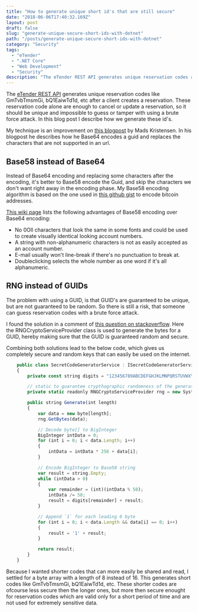 ```yaml
---
title: "How to generate unique short id's that are still secure"
date: "2018-06-06T17:40:32.169Z"
layout: post
draft: false
slug: "generate-unique-secure-short-ids-with-dotnet"
path: "/posts/generate-unique-secure-short-ids-with-dotnet"
category: "Security"
tags:
  - "eTender"
  - ".NET Core"
  - "Web Development"
  - "Security"
description: "The eTender REST API generates unique reservation codes after a client creates a reservation. This reservation code alone is enough to cancel or update a reservation, so it should be unique and impossible to guess or tamper with using a brute force attack. In this blog post I describe how we generate these id’s."
---
```


The [eTender REST API](http://thereservationbook.com/docs/developers/) generates unique reservation codes like GmTvbTmsmGi, bQ1EaiwTd1d, etc after a client creates a reservation. These reservation code alone are enough to cancel or update a reservation, so it should be unique and impossible to guess or tamper with using a brute force attack. In this blog post I describe how we generate these id's.

My technique is an improvement on [this blogpost](https://madskristensen.net/blog/A-shorter-and-URL-friendly-GUID) by Mads Kristensen. In his blogpost he describes how he Base64 encodes a guid and replaces the characters that are not supported in an url.

## Base58 instead of Base64

Instead of Base64 encoding and replacing some characters after the encoding, it's better to Base58 encode the Guid, and skip the characters we don't want right away in the encoding phase. My Base58 encoding algorithm is based on the one used in [this github gist](https://gist.github.com/CodesInChaos/3175971) to encode bitcoin addresses.

[This wiki page](https://en.bitcoin.it/wiki/Base58Check_encoding) lists the following advantages of Base58 encoding over Base64 encoding:

* No 0OIl characters that look the same in some fonts and could be used to create visually identical looking account numbers.
* A string with non-alphanumeric characters is not as easily accepted as an account number.
* E-mail usually won't line-break if there's no punctuation to break at.
* Doubleclicking selects the whole number as one word if it's all alphanumeric.

## RNG instead of GUIDs

The problem with using a GUID, is that GUID's are guaranteed to be unique, but are not guaranteed to be random. So there is still a risk, that someone can guess reservation codes with a brute force attack.

I found the solution in a comment of [this question on stackoverflow](https://stackoverflow.com/questions/2621563/how-random-is-system-guid-newguid-take-two). Here the RNGCryptoServiceProvider class is used to generate the bytes for a GUID, hereby making sure that the GUID is guaranteed random and secure.

Combining both solutions lead to the below code, which gives us completely secure and random keys that can easily be used on the internet.

```js
    public class SecretCodeGeneratorService : ISecretCodeGeneratorService
    {
        private const string digits = "123456789ABCDEFGHJKLMNPQRSTUVWXYZabcdefghijkmnopqrstuvwxyz";

        // static to guarantee crypthographic randomness of the generated bytes
        private static readonly RNGCryptoServiceProvider rng = new System.Security.Cryptography.RNGCryptoServiceProvider();

        public string Generate(int length)
        {
            var data = new byte[length];
            rng.GetBytes(data);

            // Decode byte[] to BigInteger
            BigInteger intData = 0;
            for (int i = 0; i < data.Length; i++)
            {
                intData = intData * 256 + data[i];
            }

            // Encode BigInteger to Base58 string
            var result = string.Empty;
            while (intData > 0)
            {
                var remainder = (int)(intData % 58);
                intData /= 58;
                result = digits[remainder] + result;
            }

            // Append `1` for each leading 0 byte
            for (int i = 0; i < data.Length && data[i] == 0; i++)
            {
                result = '1' + result;
            }

            return result;
        }
    }
```

Because I wanted shorter codes that can more easily be shared and read, I settled for a byte array with a length of 8 instead of 16. This generates short codes like GmTvbTmsmGi, bQ1EaiwTd1d, etc. These shorter codes are ofcourse less secure then the longer ones, but more then secure enought for reservation codes which are valid only for a short period of time and are not used for extremely sensitive data.
